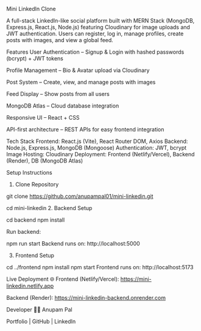 Mini LinkedIn Clone

A full-stack LinkedIn-like social platform built with MERN Stack (MongoDB, Express.js, React.js, Node.js) featuring Cloudinary for image uploads and JWT authentication.
Users can register, log in, manage profiles, create posts with images, and view a global feed.

Features
User Authentication – Signup & Login with hashed passwords (bcrypt) + JWT tokens

Profile Management – Bio & Avatar upload via Cloudinary

Post System – Create, view, and manage posts with images

Feed Display – Show posts from all users

MongoDB Atlas – Cloud database integration

Responsive UI – React + CSS

API-first architecture – REST APIs for easy frontend integration

Tech Stack
Frontend: React.js (Vite), React Router DOM, Axios
Backend: Node.js, Express.js, MongoDB (Mongoose)
Authentication: JWT, bcrypt
Image Hosting: Cloudinary
Deployment: Frontend (Netlify/Vercel), Backend (Render), DB (MongoDB Atlas)

Setup Instructions
1. Clone Repository

git clone https://github.com/anupampal01/mini-linkedin.git

cd mini-linkedin
2. Backend Setup

cd backend
npm install

Run backend:

npm run start
Backend runs on: http://localhost:5000

3. Frontend Setup

cd ../frontend
npm install
npm start
Frontend runs on: http://localhost:5173

Live Deployment 🌐
Frontend (Netlify/Vercel): https://mini-linkedin.netlify.app

Backend (Render): https://mini-linkedin-backend.onrender.com

Developer 👨‍💻
Anupam Pal

Portfolio | GitHub | LinkedIn
